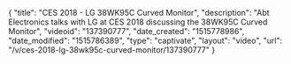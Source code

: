 {
    "title": "CES 2018 - LG 38WK95C Curved Monitor",
    "description": "Abt Electronics talks with LG at CES 2018 discussing the 38WK95C Curved Monitor",
    "videoid": "137390777",
    "date_created": "1515778986",
    "date_modified": "1515786389",
    "type": "captivate",
    "layout": "video",
    "url": "\/v\/ces-2018-lg-38wk95c-curved-monitor\/137390777"
}